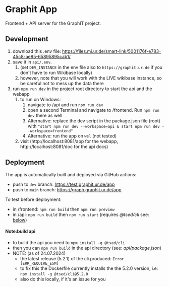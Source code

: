 # Graphit App

Frontend + API server for the GraphIT project.

## Development

1. download this .env file: https://files.mi.ur.de/smart-link/5001176f-e783-45c8-ae85-65895895cab1/
2. save it in `api/.env`.
   1. (set `DEV_INSTANCE` in the env file also to `https://graphit.ur.de` if you don't have to run Wikibase locally)
   2. however, note that you will work with the LIVE wikibase instance, so be careful not to mess up the data there
3. run `npm run dev` in the project root directory to start the api and the webapp
   1. to run on Windows: 
      1. navigate to /api and run `npm run dev`
      2. open a second Terminal and navigate to /frontend. Run `npm run dev` there as well
      3. Alternative: replace the dev script in the package.json file (root) with `"start npm run dev --workspace=api & start npm run dev --workspace=frontend"`
      4. Alternative: run the app on `wsl` (not tested)
   2. visit (http://localhost:8081/app for the webapp, http://localhost:8081/doc for the api docs)

## Deployment

The app is automatically built and deployed via GitHub actions:
- push to `dev` branch: https://test.graphit.ur.de/app
- push to `main` branch: https://graph.graphit.ur.de/app

To test before deployment:
- in /frontend: `npm run build` then `npm run preview`
- in /api: `npm run build` then `npm run start` (requires *@tsed/cli* see: [below](#notebuild-api))

#### Note:build api
- to build the api you need to `npm install -g @tsed/cli`
- then you can `npm run build` in the api directory (see: *api/package.json*)
- NOTE: (as of 24.07.2024)
  - the latest release (5.2.1) of the cli produced: `Error [ERR_REQUIRE_ESM]`
  - to fix this the Dockerfile currently installs the the 5.2.0 version, i.e: `npm install -g @tsed/cli@5.2.0`
  - also do this locally, if it's an issue for you